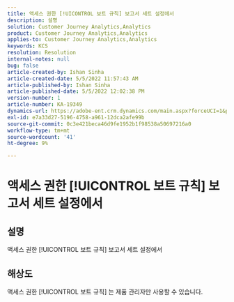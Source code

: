 ```yaml
---
title: 액세스 권한 [!UICONTROL 보트 규칙] 보고서 세트 설정에서
description: 설명
solution: Customer Journey Analytics,Analytics
product: Customer Journey Analytics,Analytics
applies-to: Customer Journey Analytics,Analytics
keywords: KCS
resolution: Resolution
internal-notes: null
bug: false
article-created-by: Ishan Sinha
article-created-date: 5/5/2022 11:57:43 AM
article-published-by: Ishan Sinha
article-published-date: 5/5/2022 12:02:38 PM
version-number: 1
article-number: KA-19349
dynamics-url: https://adobe-ent.crm.dynamics.com/main.aspx?forceUCI=1&pagetype=entityrecord&etn=knowledgearticle&id=4c74f48b-6acc-ec11-a7b5-6045bd00db25
exl-id: e7a33d27-5196-4758-a961-12dca2afe99b
source-git-commit: 0c3e421beca46d9fe1952b1f98538a50697216a0
workflow-type: tm+mt
source-wordcount: '41'
ht-degree: 9%

---
```


# 액세스 권한 [!UICONTROL 보트 규칙] 보고서 세트 설정에서

## 설명

액세스 권한 [!UICONTROL 보트 규칙] 보고서 세트 설정에서

## 해상도


액세스 권한 [!UICONTROL 보트 규칙] 는 제품 관리자만 사용할 수 있습니다.
